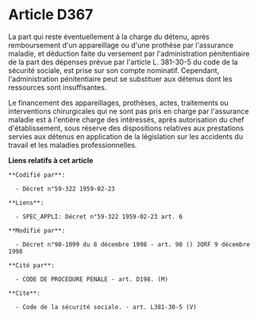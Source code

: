 # Article D367

La part qui reste éventuellement à la charge du détenu, après remboursement d'un appareillage ou d'une prothèse par
l'assurance maladie, et déduction faite du versement par l'administration pénitentiaire de la part des dépenses prévue par
l'article L. 381-30-5 du code de la sécurité sociale, est prise sur son compte nominatif. Cependant, l'administration
pénitentiaire peut se substituer aux détenus dont les ressources sont insuffisantes. 

Le financement des appareillages, prothèses, actes, traitements ou interventions chirurgicales qui ne sont pas pris en charge
par l'assurance maladie est à l'entière charge des intéressés, après autorisation du chef d'établissement, sous réserve des
dispositions relatives aux prestations servies aux détenus en application de la législation sur les accidents du travail et
les maladies professionnelles.

**Liens relatifs à cet article**

	**Codifié par**:

	  - Décret n°59-322 1959-02-23

	**Liens**:

	  - SPEC_APPLI: Décret n°59-322 1959-02-23 art. 6

	**Modifié par**:

	  - Décret n°98-1099 du 8 décembre 1998 - art. 90 () JORF 9 décembre 1998

	**Cité par**:

	  - CODE DE PROCEDURE PENALE - art. D198. (M)

	**Cite**:

	  - Code de la sécurité sociale. - art. L381-30-5 (V)
